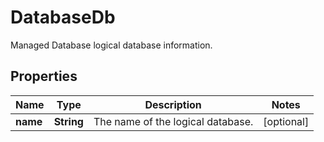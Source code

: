 

# DatabaseDb

Managed Database logical database information.

## Properties

| Name | Type | Description | Notes |
|------------ | ------------- | ------------- | -------------|
|**name** | **String** | The name of the logical database. |  [optional] |



